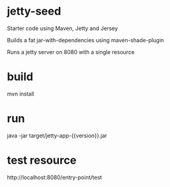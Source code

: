 # jetty-seed
Starter code using Maven, Jetty and Jersey

Builds a fat jar-with-dependencies using maven-shade-plugin

Runs a jetty server on 8080 with a single resource

# build
mvn install

# run
java -jar target/jetty-app-{{version}}.jar

# test resource
http://localhost:8080/entry-point/test
